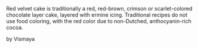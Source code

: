 Red velvet cake is traditionally a red, red-brown, crimson or scarlet-colored chocolate layer cake, layered with ermine icing. Traditional recipes do not use food coloring, with the red color due to non-Dutched, anthocyanin-rich cocoa.

by Vismaya